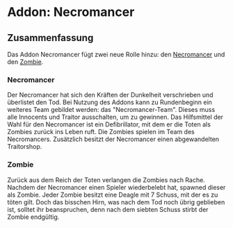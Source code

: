 # Addon: Necromancer

## Zusammenfassung

Das Addon Necromancer fügt zwei neue Rolle hinzu: den [Necromancer](#necromancer) und den [Zombie](#zombie).

### Necromancer

Der Necromancer hat sich den Kräften der Dunkelheit verschrieben und überlistet den Tod. Bei Nutzung des Addons kann zu Rundenbeginn ein weiteres Team gebildet werden: das "Necromancer-Team". Dieses muss alle Innocents und Traitor ausschalten, um zu gewinnen. Das Hilfsmittel der Wahl für den Necromancer ist ein Defibrillator, mit dem er die Toten als Zombies zurück ins Leben ruft. Die Zombies spielen im Team des Necromancers.
Zusätzlich besitzt der Necromancer einen abgewandelten Traitorshop.

### Zombie

Zurück aus dem Reich der Toten verlangen die Zombies nach Rache. Nachdem der Necromancer einen Spieler wiederbelebt hat, spawned dieser als Zombie. Jeder Zombie besitzt eine Deagle mit 7 Schuss, mit der es zu töten gilt. Doch das bisschen Hirn, was nach dem Tod noch übrig geblieben ist, solltet ihr beanspruchen, denn nach dem siebten Schuss stirbt der Zombie endgültig.